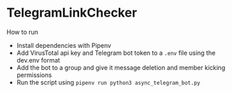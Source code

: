 # TelegramLinkChecker

How to run

- Install dependencies with Pipenv
- Add VirusTotal api key and Telegram bot token to a `.env` file using the dev.env format
- Add the bot to a group and give it message deletion and member kicking permissions
- Run the script using `pipenv run python3 async_telegram_bot.py`
